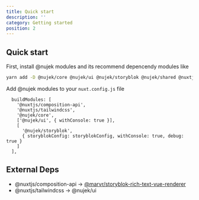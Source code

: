 ```yaml
---
title: Quick start
description: ''
category: Getting started
position: 2
---
```


## Quick start

First, install @nujek modules and its recommend depencendy modules like

```bash
yarn add -D @nujek/core @nujek/ui @nujek/storyblok @nujek/shared @nuxtjs/composition-api @nuxtjs/tailwindcss
```

Add @nujek modules to your `nuxt.config.js` file

```
  buildModules: [
    '@nuxtjs/composition-api',
    '@nuxtjs/tailwindcss',
    '@nujek/core',
    ['@nujek/ui', { withConsole: true }],
    [
      '@nujek/storyblok',
      { storyblokConfig: storyblokConfig, withConsole: true, debug: true }
    ]
  ],
```

## External Deps

* @nuxtjs/composition-api -> [@marvr/storyblok-rich-text-vue-renderer](https://github.com/MarvinRudolph/storyblok-rich-text-renderer/tree/master/packages/storyblok-rich-text-vue-renderer) 
* @nuxtjs/tailwindcss -> @nujek/ui




